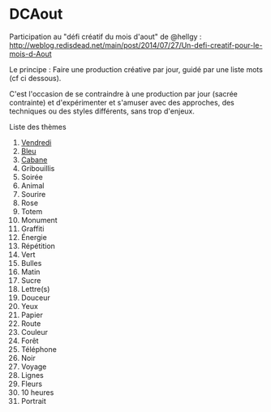 DCAout
======

Participation au "défi créatif du mois d'aout" de @hellgy : http://weblog.redisdead.net/main/post/2014/07/27/Un-defi-creatif-pour-le-mois-d-Aout

Le principe : Faire une production créative par jour, guidé par une liste mots (cf ci dessous).

C'est l'occasion de se contraindre à une production par jour (sacrée contrainte) et d'expérimenter et s'amuser avec des approches, des techniques ou des styles différents, sans trop d'enjeux.

Liste des thèmes 

1. [Vendredi](./vendredi/)
2. [Bleu](./bleu/)
3. [Cabane](./cabane/)
4. Gribouillis
5. Soirée
6. Animal
7. Sourire
8. Rose
9. Totem
10. Monument
11. Graffiti
12. Énergie
13. Répétition
14. Vert
15. Bulles
16. Matin
17. Sucre
18. Lettre(s)
19. Douceur
20. Yeux
21. Papier
22. Route
23. Couleur
24. Forêt
25. Téléphone
26. Noir
27. Voyage
28. Lignes
29. Fleurs
30. 10 heures
31. Portrait
